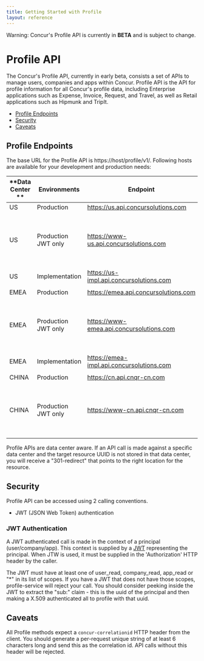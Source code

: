 ```yaml
---
title: Getting Started with Profile
layout: reference
---
```


Warning: Concur's Profile API is currently in **BETA** and is subject to change.


# Profile API
The Concur's Profile API, currently in early beta, consists a set of APIs to manage users, companies and apps within Concur. Profile API is the API for profile information for all Concur's profile data, including Enterprise applications such as Expense, Invoice, Request, and Travel, as well as Retail applications such as Hipmunk and TripIt. 

* [Profile Endpoints](#endpoint)
* [Security](#security)
* [Caveats](#caveats)

## <a name="endpoint"></a>Profile Endpoints

The base URL for the Profile API is https://host/profile/v1/. Following hosts are available for your development and production needs:

|**Data Center **|**Environments**|**Endpoint**|**Description**|
|---------------|---------------|----------|---------------|
|US | Production |https://us.api.concursolutions.com ||
|US | Production JWT only | https://www-us.api.concursolutions.com | This is for clients that cannot handle the server request for x.509 cert. |
|US | Implementation | https://us-impl.api.concursolutions.com ||
||||
|EMEA | Production | https://emea.api.concursolutions.com ||
|EMEA | Production JWT only | https://www-emea.api.concursolutions.com | This is for clients that cannot handle the server request for x.509 cert.|
|EMEA | Implementation |https://emea-impl.api.concursolutions.com ||
||||
|CHINA | Production | https://cn.api.cnqr-cn.com ||
|CHINA | Production JWT only | https://www-cn.api.cnqr-cn.com  |  This is for clients that cannot handle the server request for x.509 cert.|

Profile APIs are data center aware. If an API call is made against a specific data center and the target resource UUID is not stored in that data center, you will receive a "301-redirect" that points to the right location for the resource.


## <a name="security"></a>Security

Profile API can be accessed using 2 calling conventions. 
* JWT (JSON Web Token) authentication

### JWT Authentication

A JWT authenticated call is made in the context of a principal (user/company/app). This context is supplied by a [JWT](https://jwt.io/) representing the principal. When JTW is used, it must be supplied in the 'Authorization' HTTP header by the caller.

The JWT must have at least one of user_read, company_read, app_read or "*" in its list of scopes. If you have a JWT that does not have those scopes, profile-service will reject your call. You should consider peeking inside the JWT to extract the "sub:" claim - this is the uuid of the principal and then making a X.509 authenticated all to profile with that uuid.


## <a name="caveats"></a>Caveats

All Profile methods expect a `concur-correlationid` HTTP header from the client. You should generate a per-request unique string of at least 6 characters long and send this as the correlation id. API calls without this header will be rejected.

